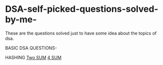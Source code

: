 # DSA-self-picked-questions-solved-by-me-
These are the questions solved just to have some idea about the topics of dsa.


BASIC DSA QUESTIONS-

HASHING
[Two SUM](https://leetcode.com/problems/two-sum/)
[4 SUM](https://leetcode.com/problems/4sum/)
